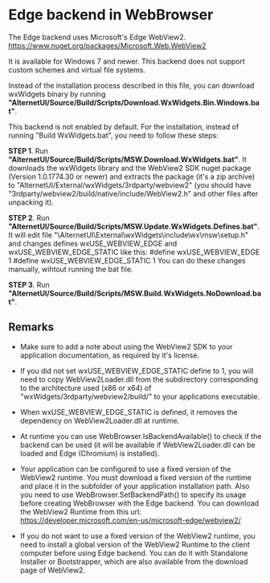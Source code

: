 # Edge backend in WebBrowser

The Edge backend uses Microsoft's Edge WebView2. 
https://www.nuget.org/packages/Microsoft.Web.WebView2

It is available for Windows 7 and newer. This backend does not support 
custom schemes and virtual file systems. 

Instead of the installation process described in this file,
you can download wxWidgets binary by running 
**"AlternetUI/Source/Build/Scripts/Download.WxWidgets.Bin.Windows.bat"**.

This backend is not enabled by default. 
For the installation, instead of running "Build WxWidgets.bat", you need 
to follow these steps:

**STEP 1**. Run **"AlternetUI/Source/Build/Scripts/MSW.Download.WxWidgets.bat"**.
It downloads the wxWidgets library and the WebView2 SDK nuget package 
(Version 1.0.1774.30 or newer) and extracts the package (it's a zip archive) to 
"AlternetUI/External/wxWidgets/3rdparty/webview2" (you should have 
"3rdparty/webview2/build/native/include/WebView2.h" and other files after unpacking it).

**STEP 2**. Run **"AlternetUI/Source/Build/Scripts/MSW.Update.WxWidgets.Defines.bat"**.
It will edit file "\AlternetUI\External\wxWidgets\include\wx\msw\setup.h" and 
changes defines wxUSE_WEBVIEW_EDGE and wxUSE_WEBVIEW_EDGE_STATIC like this:
	#define wxUSE_WEBVIEW_EDGE 1
	#define wxUSE_WEBVIEW_EDGE_STATIC 1
You can do these changes manually, wihtout running the bat file.

**STEP 3**. Run **"AlternetUI/Source/Build/Scripts/MSW.Build.WxWidgets.NoDownload.bat"**. 

## Remarks

- Make sure to add a note about using the WebView2 SDK to your application documentation, 
as required by it's license.

- If you did not set wxUSE_WEBVIEW_EDGE_STATIC define to 1, you will need to copy 
WebView2Loader.dll from the subdirectory corresponding to the architecture used 
(x86 or x64) of "wxWidgets/3rdparty/webview2/build/" to your applications executable.

- When wxUSE_WEBVIEW_EDGE_STATIC is defined, it removes the dependency on 
WebView2Loader.dll at runtime.

- At runtime you can use WebBrowser.IsBackendAvailable() to check if the backend can be 
used (it will be available if WebView2Loader.dll can be loaded and Edge (Chromium) 
is installed).

- Your application can be configured to use a fixed version of the WebView2 runtime. 
You must download a fixed version of the runtime and place it in the subfolder of your 
application installation path. Also you need to use WebBrowser.SetBackendPath() 
to specify its usage before creating WebBrowser with the Edge backend. You can 
download the WebView2 Runtime from this url:
https://developer.microsoft.com/en-us/microsoft-edge/webview2/

- If you do not want to use a fixed version of the WebView2 runtime, you need to install a 
global version of the WebView2 Runtime to the client computer before using 
Edge backend. You can do it with Standalone Installer or Bootstrapper, which are 
also available from the download page of WebView2.

